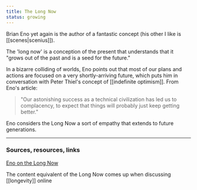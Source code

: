 ```yaml
---
title: The Long Now
status: growing
---
```


Brian Eno yet again is the author of a fantastic concept (his other I like is [[scenes|scenius]]).

The 'long now' is a conception of the present that understands that it "grows out of the past and is a seed for the future."

In a bizarre colliding of worlds, Eno points out that most of our plans and actions are focused on a very shortly-arriving future, which puts him in conversation with Peter Thiel's concept of [[indefinite optimism]]. From Eno's article:

> "Our astonishing success as a technical civilization has led us to complacency, to expect that things will probably just keep getting better."

Eno considers the Long Now a sort of empathy that extends to future generations.

---
### Sources, resources, links

[Eno on the Long Now](https://longnow.org/essays/big-here-long-now/)

The content equivalent of the Long Now comes up when discussing [[longevity]] online